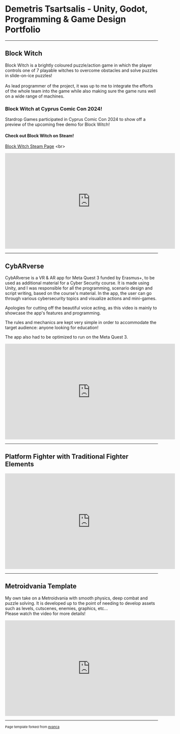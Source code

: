 # Demetris Tsartsalis - Unity, Godot, Programming & Game Design Portfolio

---

## Block Witch

Block Witch is a brightly coloured puzzle/action game in which the player controls one of 7 playable witches to overcome obstacles and solve puzzles in slide-on-ice puzzles!
<br><br>
As lead programmer of the project, it was up to me to integrate the efforts of the whole team into the game while also making sure the game runs well on a wide range of machines.

### Block Witch at Cyprus Comic Con 2024!

Stardrop Games participated in Cyprus Comic Con 2024 to show off a preview of the upcoming free demo for Block Witch!

#### Check out Block Witch on Steam!
[Block Witch Steam Page]([https://stardrop-games.itch.io/block-witch](https://store.steampowered.com/app/3200310/Block_Witch/))
<br>

<iframe width="560" height="315" src="https://www.youtube.com/embed/zp9QCq2vmjo" frameborder="0" allow="autoplay; encrypted-media" allowfullscreen></iframe>

---

## CybARverse

CybARverse is a VR & AR app for Meta Quest 3 funded by Erasmus+, to be used as additional material for a Cyber Security course. It is made using Unity, and I was responsible for all the programming, scenario design and script writing, based on the course's material. In the app, the user can go through various cybersecurity topics and visualize actions and mini-games.

Apologies for cutting off the beautiful voice acting, as this video is mainly to showcase the app's features and programming.

The rules and mechanics are kept very simple in order to accommodate the target audience: anyone looking for education!

The app also had to be optimized to run on the Meta Quest 3.

<iframe width="560" height="315" src="https://www.youtube.com/embed/tfZZzWFSPLc" frameborder="0" allow="autoplay; encrypted-media" allowfullscreen></iframe>

---

## Platform Fighter with Traditional Fighter Elements
<iframe width="560" height="315" src="https://www.youtube.com/embed/CfKI3LjGA7A" frameborder="0" allow="autoplay; encrypted-media" allowfullscreen></iframe>

---

## Metroidvania Template
My own take on a Metroidvania with smooth physics, deep combat and puzzle solving. It is developed up to the point of needing to develop assets such as levels, cutscenes, enemies, graphics, etc...
<br> Please watch the video for more details!
<br>
<iframe width="560" height="315" src="https://www.youtube.com/embed/bDmAu-cG1K0" frameborder="0" allow="autoplay; encrypted-media" allowfullscreen></iframe>

---
<p style="font-size:11px">Page template forked from <a href="https://github.com/evanca/quick-portfolio">evanca</a></p>
<!-- Remove above link if you don't want to attibute -->
